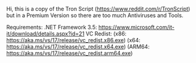 Hi, this is a copy of the Tron Script (https://www.reddit.com/r/TronScript) but in a Premium Version so there are too much Antiviruses and Tools.



Requirements:
.NET Framework 3.5: https://www.microsoft.com/it-it/download/details.aspx?id=21
VC Redist: (x86: https://aka.ms/vs/17/release/vc_redist.x86.exe) (x64: https://aka.ms/vs/17/release/vc_redist.x64.exe) (ARM64: https://aka.ms/vs/17/release/vc_redist.arm64.exe)
